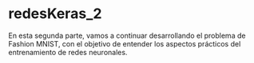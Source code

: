# redesKeras_2
En esta segunda parte, vamos a continuar desarrollando el problema de Fashion MNIST, con el objetivo de entender los aspectos prácticos del entrenamiento de redes neuronales.
